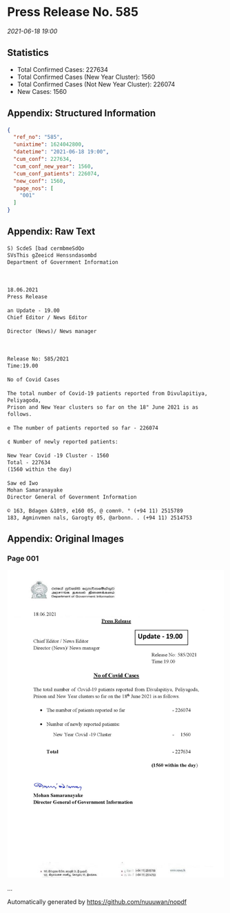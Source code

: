 
# Press Release No. 585
*2021-06-18 19:00*
## Statistics
* Total Confirmed Cases: 227634
* Total Confirmed Cases (New Year Cluster): 1560
* Total Confirmed Cases (Not New Year Cluster): 226074
* New Cases: 1560




## Appendix: Structured Information
```json
{
  "ref_no": "585",
  "unixtime": 1624042800,
  "datetime": "2021-06-18 19:00",
  "cum_conf": 227634,
  "cum_conf_new_year": 1560,
  "cum_conf_patients": 226074,
  "new_conf": 1560,
  "page_nos": [
    "001"
  ]
}
```

## Appendix: Raw Text
```text
S) ScdeS [bad cermbmeSdQo
SVsThis gZeeicd Henssndasombd
Department of Government Information

 

18.06.2021
Press Release

an Update - 19.00
Chief Editor / News Editor

Director (News)/ News manager

 

Release No: 585/2021
Time:19.00

No of Covid Cases

The total number of Covid-19 patients reported from Divulapitiya, Peliyagoda,
Prison and New Year clusters so far on the 18" June 2021 is as follows.

e The number of patients reported so far - 226074

¢ Number of newly reported patients:

New Year Covid -19 Cluster - 1560
Total - 227634
(1560 within the day)

Saw ed Iwo
Mohan Samaranayake
Director General of Government Information

© 163, Bdagen &10t9, e160 05, @ comn®. ° (+94 11) 2515789
183, Agminvmen nals, Garogty 05, @arbonn. . (+94 11) 2514753

```

## Appendix: Original Images

### Page 001

![page_no](https://raw.githubusercontent.com/nuuuwan/nopdf_data/main/nopdf.dgigovlk.ref585.page001.jpeg)
        

...

Automatically generated by https://github.com/nuuuwan/nopdf

    
    